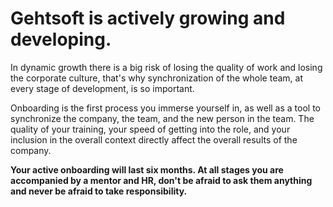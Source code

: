 # Gehtsoft is actively growing and developing. 

In dynamic growth there is a big risk of losing the quality of work and losing the corporate culture, that's why synchronization of the whole team, at every stage of development, is so important. 

Onboarding is the first process you immerse yourself in, as well as a tool to synchronize the company, the team, and the new person in the team. 
The quality of your training, your speed of getting into the role, and your inclusion in the overall context directly affect the overall results of the company.

**Your active onboarding will last six months. At all stages you are accompanied by a mentor and HR, don't be afraid to ask them anything and never be afraid to take responsibility.**
